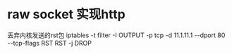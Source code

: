 # raw socket 实现http

丢弃内核发送的rst包
iptables -t filter -I OUTPUT -p tcp -d 11.1.11.1 --dport 80 --tcp-flags RST RST -j DROP